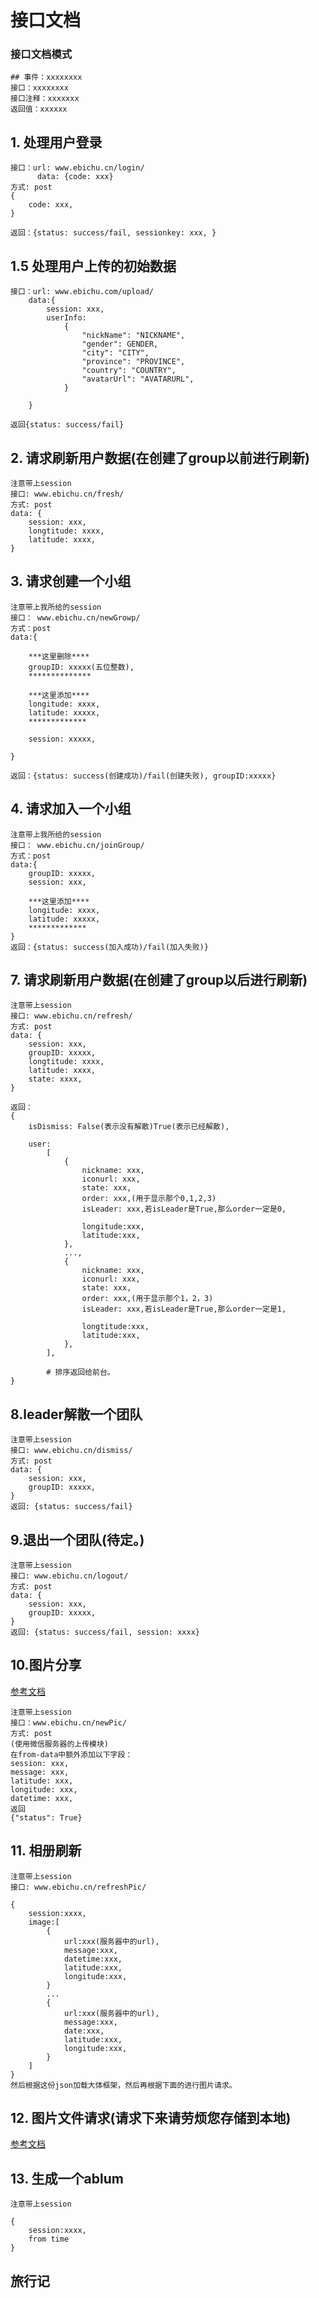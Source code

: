 # 接口文档

### 接口文档模式
	## 事件：xxxxxxxx
	接口：xxxxxxxx
	接口注释：xxxxxxx	
	返回值：xxxxxx

## 1. 处理用户登录
	接口：url: www.ebichu.cn/login/
		  data: {code: xxx}
	方式: post
	{
		code: xxx,
	}
		  
	返回：{status: success/fail, sessionkey: xxx, }
	
	
## 1.5 处理用户上传的初始数据
	接口：url: www.ebichu.com/upload/
		data:{
			session: xxx,
			userInfo:
				{
	    			"nickName": "NICKNAME",
				    "gender": GENDER,
				    "city": "CITY",
				    "province": "PROVINCE",
				    "country": "COUNTRY",
				    "avatarUrl": "AVATARURL",
			    }

		}
		
	返回{status: success/fail}



## 2. 请求刷新用户数据(在创建了group以前进行刷新)
	注意带上session
	接口: www.ebichu.cn/fresh/
	方式: post
	data: {
		session: xxx,
		longtitude: xxxx,
		latitude: xxxx,
	}
	
	
	
	
## 3. 请求创建一个小组
	注意带上我所给的session
	接口： www.ebichu.cn/newGrowp/
	方式：post
	data:{
	
		***这里删除****
		groupID: xxxxx(五位整数),
		**************
		
		***这里添加****
		longitude: xxxx,
		latitude: xxxxx,
		*************
		
		session: xxxxx,
		
	}
	
	返回：{status: success(创建成功)/fail(创建失败), groupID:xxxxx}
	
	
## 4. 请求加入一个小组
	注意带上我所给的session
	接口： www.ebichu.cn/joinGroup/
	方式：post
	data:{
		groupID: xxxxx,
		session: xxx,
		
		***这里添加****
		longitude: xxxx,
		latitude: xxxxx,
		*************
	}
	返回：{status: success(加入成功)/fail(加入失败)}
	
	
## 7. 请求刷新用户数据(在创建了group以后进行刷新)
	注意带上session
	接口: www.ebichu.cn/refresh/
	方式: post
	data: {
		session: xxx,
		groupID: xxxxx,
		longtitude: xxxx,
		latitude: xxxx,
		state: xxxx,
	}
	
	返回：
	{
		isDismiss: False(表示没有解散)True(表示已经解散),
		
		user:
			[
				{
					nickname: xxx,
					iconurl: xxx,
					state: xxx,
					order: xxx,(用于显示那个0,1,2,3)
					isLeader: xxx,若isLeader是True,那么order一定是0,
					
					longitude:xxx,
					latitude:xxx,
				},
				...,
				{
					nickname: xxx,
					iconurl: xxx,
					state: xxx,
					order: xxx,(用于显示那个1，2，3)
					isLeader: xxx,若isLeader是True,那么order一定是1,
					
					longtitude:xxx,
					latitude:xxx,
				},
			],
			
			# 排序返回给前台。
	}
	
	
	
	
## 8.leader解散一个团队
	注意带上session
	接口: www.ebichu.cn/dismiss/
	方式: post
	data: {
		session: xxx,
		groupID: xxxxx,
	}
	返回: {status: success/fail}
	
## 9.退出一个团队(待定。)
	注意带上session
	接口: www.ebichu.cn/logout/
	方式: post
	data: {
		session: xxx,
		groupID: xxxxx,
	}
	返回: {status: success/fail, session: xxxx}
	
	
## 10.图片分享
<a href="https://mp.weixin.qq.com/debug/wxadoc/dev/api/network-file.html#wxuploadfileobject">参考文档</a>

	注意带上session
	接口：www.ebichu.cn/newPic/
	方式: post
	(使用微信服务器的上传模块)
	在from-data中额外添加以下字段：
	session: xxx,
	message: xxx,
	latitude: xxx,
	longitude: xxx,
	datetime: xxx,
	返回
	{"status": True}
	

## 11. 相册刷新

	注意带上session
	接口: www.ebichu.cn/refreshPic/
	
	{
		session:xxxx,
		image:[
			{
				url:xxx(服务器中的url),
				message:xxx,
				datetime:xxx,
				latitude:xxx,
				longitude:xxx,
			}
			...
			{
				url:xxx(服务器中的url),
				message:xxx,
				date:xxx,
				latitude:xxx,
				longitude:xxx,
			}
		]
	}	
	然后根据这份json加载大体框架，然后再根据下面的进行图片请求。
	
## 12. 图片文件请求(请求下来请劳烦您存储到本地)
<a href="https://mp.weixin.qq.com/debug/wxadoc/dev/api/network-file.html#wxdownloadfileobject">参考文档</a>
	
## 13. 生成一个ablum
	
	注意带上session
	
	{
		session:xxxx,
		from time
	}
	
	
## 旅行记


	
	
